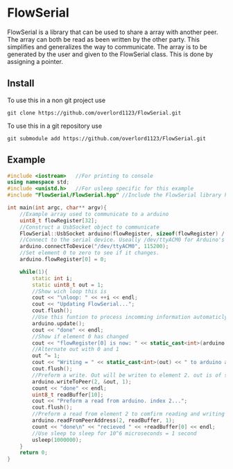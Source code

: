 # FlowSerial
FlowSerial is a library that can be used to share a array with another peer. The array can both be read as been written by the other party. This simplifies and generalizes the way to communicate.
The array is to be generated by the user and given to the FlowSerial class. This is done by assigning a pointer.

## Install
To use this in a non git project use
```
git clone https://github.com/overlord1123/FlowSerial.git
```
To use this in a git repository use
```
git submodule add https://github.com/overlord1123/FlowSerial.git
```
## Example

```c++
#include <iostream>   //For printing to console
using namespace std;
#include <unistd.h>   //For usleep specific for this example
#include "FlowSerial/FlowSerial.hpp" //Include the FlowSerial library here

int main(int argc, char** argv){
	//Example array used to communicate to a arduino
	uint8_t flowRegister[32];
	//Construct a UsbSocket object to communicate
	FlowSerial::UsbSocket arduino(flowRegister, sizeof(flowRegister) / sizeof(flowRegister[0]));
	//Connect to the serial device. Useally /dev/ttyACM0 for Arduino's
	arduino.connectToDevice("/dev/ttyACM0", 115200);
	//Set element 0 to zero to see if it changes.
	arduino.flowRegister[0] = 0;

	while(1){
		static int i;
		static uint8_t out = 1;
		//Show wich loop this is
		cout << "\nloop: " << ++i << endl;
		cout << "Updating FlowSerial...";
		cout.flush();
		//Use this funtion to process incomming information automaticly
		arduino.update();
		cout << "done" << endl;
		//Show if element 0 has changed
		cout << "flowRegister[0] is now: " << static_cast<int>(arduino.flowRegister[0]) << endl;
		//Alternate out with 0 and 1
		out ^= 1;
		cout << "Writing = " << static_cast<int>(out) << " to arduino at index 2..." << endl;
		cout.flush();
		//Preform a write. Out will be writen to element 2. out is of size 1
		arduino.writeToPeer(2, &out, 1);
		count << "done" << endl;
		uint8_t readBuffer[10];
		cout << "Preform a read from arduino. index 2...";
		cout.flush();
		//Preform a read from element 2 to comfirm reading and writing
		arduino.readFromPeerAddress(2, readBuffer, 1);
		count << "done\n" << "recieved " << +readBuffer[0] << endl;
		//Use sleep to sleep for 10^6 microseconds = 1 second
		usleep(1000000);
	}
	return 0;
}

```
